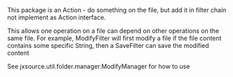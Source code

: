 This package is an Action - do something on the file, but add it in filter chain
not implement as Action interface.

This allows one operation on a file can depend on other operations on the same file. 
For example, ModifyFilter will first modify a file if the file content contains some specific
String, then a SaveFilter can save the modified content

See jxsource.util.folder.manager.ModifyManager for how to use